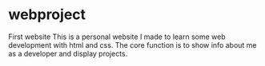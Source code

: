 # webproject
First website
This is a personal website I made to learn some web development with html and css.
The core function is to show info about me as a developer and display projects.
